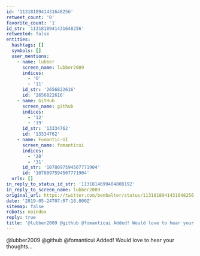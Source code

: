 ```yaml
---
id: '1131818941431648256'
retweet_count: '0'
favorite_count: '1'
id_str: '1131818941431648256'
retweeted: false
entities:
  hashtags: []
  symbols: []
  user_mentions:
    - name: lubber
      screen_name: lubber2009
      indices:
        - '0'
        - '11'
      id_str: '2656822616'
      id: '2656822616'
    - name: GitHub
      screen_name: github
      indices:
        - '12'
        - '19'
      id_str: '13334762'
      id: '13334762'
    - name: Fomantic-UI
      screen_name: fomanticui
      indices:
        - '20'
        - '31'
      id_str: '1078097594507771904'
      id: '1078097594507771904'
  urls: []
in_reply_to_status_id_str: '1131814699404808192'
in_reply_to_screen_name: lubber2009
original_url: https://twitter.com/benbalter/status/1131818941431648256
date: '2019-05-24T07:07:18.000Z'
sitemap: false
robots: noindex
reply: true
title: '@lubber2009 @github @fomanticui Added! Would love to hear your thoughts...'
---
```


@lubber2009 @github @fomanticui Added! Would love to hear your thoughts...